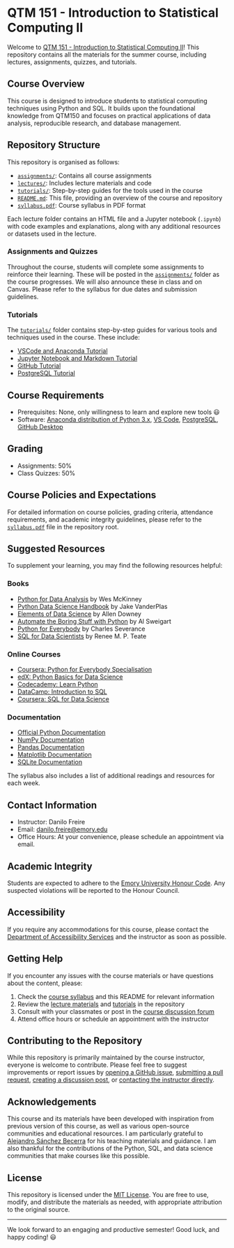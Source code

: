 # QTM 151 - Introduction to Statistical Computing II

Welcome to [QTM 151 - Introduction to Statistical Computing II](https://github.com/danilofreire/qtm151-summer)! This repository contains all the materials for the summer course, including lectures, assignments, quizzes, and tutorials.

## Course Overview

This course is designed to introduce students to statistical computing techniques using Python and SQL. It builds upon the foundational knowledge from QTM150 and focuses on practical applications of data analysis, reproducible research, and database management.

## Repository Structure

This repository is organised as follows:

- [`assignments/`](https://github.com/danilofreire/qtm151-summer/tree/main/assigments): Contains all course assignments
- [`lectures/`](https://github.com/danilofreire/qtm151-summer/tree/main/lectures): Includes lecture materials and code
- [`tutorials/`](https://github.com/danilofreire/qtm151-summer/tree/main/tutorials): Step-by-step guides for the tools used in the course
- [`README.md`](https://github.com/danilofreire/qtm151-summer/blob/main/README.md): This file, providing an overview of the course and repository
- [`syllabus.pdf`](https://github.com/danilofreire/qtm151-summer/blob/main/syllabus.pdf): Course syllabus in PDF format

Each lecture folder contains an HTML file and a Jupyter notebook (`.ipynb`) with code examples and explanations, along with any additional resources or datasets used in the lecture.

### Assignments and Quizzes

Throughout the course, students will complete some assignments to reinforce their learning. These will be posted in the [`assignments/`](https://github.com/danilofreire/qtm151-summer/tree/main/assigments) folder as the course progresses. We will also announce these in class and on Canvas. Please refer to the syllabus for due dates and submission guidelines.

### Tutorials

The [`tutorials/`](https://github.com/danilofreire/qtm151-summer/tree/main/tutorials)
folder contains step-by-step guides for various tools and techniques used in
the course. These include:

- [VSCode and Anaconda Tutorial](https://github.com/danilofreire/qtm151-summer/blob/main/tutorials/01-vscode-anaconda-tutorial.pdf)
- [Jupyter Notebook and Markdown Tutorial](https://github.com/danilofreire/qtm151-summer/blob/main/tutorials/02-jupyter-markdown-tutorial.pdf)
- [GitHub Tutorial](https://github.com/danilofreire/qtm151-summer/blob/main/tutorials/03-github-tutorial.pdf)
- [PostgreSQL Tutorial](https://github.com/danilofreire/qtm151-summer/blob/main/tutorials/04-postgresql-tutorial.pdf)

## Course Requirements

- Prerequisites: None, only willingness to learn and explore new tools :smiley:
- Software: [Anaconda distribution of Python 3.x](https://www.anaconda.com/), [VS Code](https://code.visualstudio.com/), [PostgreSQL](https://www.postgresql.org/), [GitHub Desktop](https://github.com/apps/desktop)

## Grading

- Assignments: 50%
- Class Quizzes: 50%

## Course Policies and Expectations

For detailed information on course policies, grading criteria, attendance requirements, and academic integrity guidelines, please refer to the [`syllabus.pdf`](https://github.com/danilofreire/qtm151-summer/blob/main/syllabus.pdf) file in the repository root.

## Suggested Resources

To supplement your learning, you may find the following resources helpful:

### Books

- [Python for Data Analysis](https://wesmckinney.com/book/) by Wes McKinney
- [Python Data Science Handbook](https://jakevdp.github.io/PythonDataScienceHandbook/) by Jake VanderPlas
- [Elements of Data Science](https://allendowney.github.io/ElementsOfDataScience/README.html) by Allen Downey
- [Automate the Boring Stuff with Python](https://automatetheboringstuff.com) by Al Sweigart
- [Python for Everybody](https://www.py4e.com/book.php) by Charles Severance
- [SQL for Data Scientists](https://sqlfordatascientists.com/) by Renee M. P. Teate

### Online Courses

- [Coursera: Python for Everybody Specialisation](https://www.coursera.org/specializations/python)
- [edX: Python Basics for Data Science](https://www.edx.org/learn/python/ibm-python-basics-for-data-science)
- [Codecademy: Learn Python](https://www.codecademy.com/learn/learn-python-3)
- [DataCamp: Introduction to SQL](https://www.datacamp.com/courses/intro-to-sql-for-data-science)
- [Coursera: SQL for Data Science](https://www.coursera.org/learn/sql-for-data-science)

### Documentation

- [Official Python Documentation](https://docs.python.org/3/)
- [NumPy Documentation](https://numpy.org/doc/)
- [Pandas Documentation](https://pandas.pydata.org/docs/)
- [Matplotlib Documentation](https://matplotlib.org/stable/contents.html)
- [SQLite Documentation](https://www.sqlite.org/doclist.html)

The syllabus also includes a list of additional readings and resources for each week.

## Contact Information

- Instructor: Danilo Freire
- Email: <danilo.freire@emory.edu>
- Office Hours: At your convenience, please schedule an appointment via email.

## Academic Integrity

Students are expected to adhere to the [Emory University Honour Code](https://catalog.college.emory.edu/policies/honor-code.html). Any suspected violations will be reported to the Honour Council.

## Accessibility

If you require any accommodations for this course, please contact the [Department of Accessibility Services](https://accessibility.emory.edu/) and the instructor as soon as possible.

## Getting Help

If you encounter any issues with the course materials or have questions about the content, please:

1. Check the [course syllabus](https://github.com/danilofreire/qtm151-summer/blob/main/syllabus.pdf) and this README for relevant information
2. Review the [lecture materials](https://github.com/danilofreire/qtm151-summer/tree/main/lectures) and [tutorials](https://github.com/danilofreire/qtm151-summer/tree/main/tutorials) in the repository
3. Consult with your classmates or post in the [course discussion forum](https://github.com/danilofreire/qtm151-summer/discussions)
4. Attend office hours or schedule an appointment with the instructor

## Contributing to the Repository

While this repository is primarily maintained by the course instructor, everyone is welcome to contribute. Please feel free to suggest improvements or report issues by [opening a GitHub issue](https://github.com/danilofreire/qtm151-summer/issues), [submitting a pull request](https://github.com/danilofreire/qtm151-summer/pulls), [creating a discussion post](https://github.com/danilofreire/qtm151-summer/discussions), or [contacting the instructor directly](mailto:danilo.freire@emory.edu).

## Acknowledgements

This course and its materials have been developed with inspiration from previous version of this course, as well as various open-source communities and educational resources. I am particularly grateful to [Alejandro Sánchez Becerra](https://sites.google.com/site/sanchezbecerraalejandro) for his teaching materials and guidance. I am also thankful for the contributions of the Python, SQL, and data science communities that make courses like this possible.

## License

This repository is licensed under the [MIT License](https://github.com/danilofreire/qtm151-summer/blob/main/LICENSE.md). You are free to use, modify, and distribute the materials as needed, with appropriate attribution to the original source.

-----

We look forward to an engaging and productive semester! Good luck, and happy coding! :smiley:
